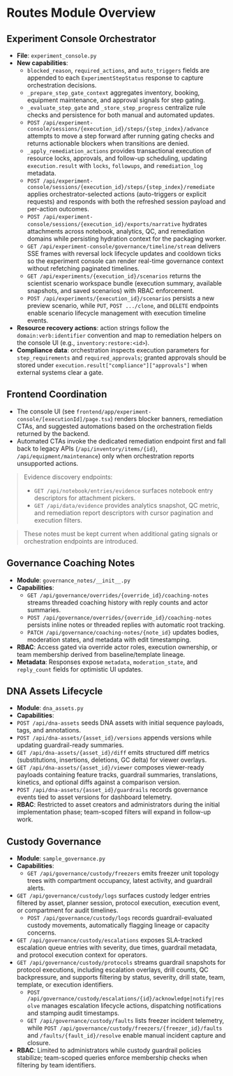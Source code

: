 # Routes Module Overview

## Experiment Console Orchestrator
- **File**: `experiment_console.py`
- **New capabilities**:
  - `blocked_reason`, `required_actions`, and `auto_triggers` fields are appended to each `ExperimentStepStatus` response to capture orchestration decisions.
  - `_prepare_step_gate_context` aggregates inventory, booking, equipment maintenance, and approval signals for step gating.
  - `_evaluate_step_gate` and `_store_step_progress` centralize rule checks and persistence for both manual and automated updates.
  - `POST /api/experiment-console/sessions/{execution_id}/steps/{step_index}/advance` attempts to move a step forward after running gating checks and returns actionable blockers when transitions are denied.
  - `_apply_remediation_actions` provides transactional execution of resource locks, approvals, and follow-up scheduling, updating `execution.result` with `locks`, `followups`, and `remediation_log` metadata.
  - `POST /api/experiment-console/sessions/{execution_id}/steps/{step_index}/remediate` applies orchestrator-selected actions (auto-triggers or explicit requests) and responds with both the refreshed session payload and per-action outcomes.
  - `POST /api/experiment-console/sessions/{execution_id}/exports/narrative` hydrates attachments across notebook, analytics, QC, and remediation domains while persisting hydration context for the packaging worker.
  - `GET /api/experiment-console/governance/timeline/stream` delivers SSE frames with reversal lock lifecycle updates and cooldown ticks so the experiment console can render real-time governance context without refetching paginated timelines.
  - `GET /api/experiments/{execution_id}/scenarios` returns the scientist scenario workspace bundle (execution summary, available snapshots, and saved scenarios) with RBAC enforcement.
  - `POST /api/experiments/{execution_id}/scenarios` persists a new preview scenario, while `PUT`, `POST .../clone`, and `DELETE` endpoints enable scenario lifecycle management with execution timeline events.
- **Resource recovery actions**: action strings follow the `domain:verb:identifier` convention and map to remediation helpers on the console UI (e.g., `inventory:restore:<id>`).
- **Compliance data**: orchestration inspects execution parameters for `step_requirements` and `required_approvals`; granted approvals should be stored under `execution.result["compliance"]["approvals"]` when external systems clear a gate.

## Frontend Coordination
- The console UI (see `frontend/app/experiment-console/[executionId]/page.tsx`) renders blocker banners, remediation CTAs, and suggested automations based on the orchestration fields returned by the backend.
- Automated CTAs invoke the dedicated remediation endpoint first and fall back to legacy APIs (`/api/inventory/items/{id}`, `/api/equipment/maintenance`) only when orchestration reports unsupported actions.

> Evidence discovery endpoints:
> - `GET /api/notebook/entries/evidence` surfaces notebook entry descriptors for attachment pickers.
> - `GET /api/data/evidence` provides analytics snapshot, QC metric, and remediation report descriptors with cursor pagination and execution filters.

> These notes must be kept current when additional gating signals or orchestration endpoints are introduced.

## Governance Coaching Notes
- **Module**: `governance_notes/__init__.py`
- **Capabilities**:
  - `GET /api/governance/overrides/{override_id}/coaching-notes` streams threaded coaching history with reply counts and actor summaries.
  - `POST /api/governance/overrides/{override_id}/coaching-notes` persists inline notes or threaded replies with automatic root tracking.
  - `PATCH /api/governance/coaching-notes/{note_id}` updates bodies, moderation states, and metadata with edit timestamping.
- **RBAC**: Access gated via override actor roles, execution ownership, or team membership derived from baseline/template lineage.
- **Metadata**: Responses expose `metadata`, `moderation_state`, and `reply_count` fields for optimistic UI updates.

## DNA Assets Lifecycle
- **Module**: `dna_assets.py`
- **Capabilities**:
- `POST /api/dna-assets` seeds DNA assets with initial sequence payloads, tags, and annotations.
- `POST /api/dna-assets/{asset_id}/versions` appends versions while updating guardrail-ready summaries.
- `GET /api/dna-assets/{asset_id}/diff` emits structured diff metrics (substitutions, insertions, deletions, GC delta) for viewer overlays.
- `GET /api/dna-assets/{asset_id}/viewer` composes viewer-ready payloads containing feature tracks, guardrail summaries, translations, kinetics, and optional diffs against a comparison version.
- `POST /api/dna-assets/{asset_id}/guardrails` records governance events tied to asset versions for dashboard telemetry.
- **RBAC**: Restricted to asset creators and administrators during the initial implementation phase; team-scoped filters will expand in follow-up work.

## Custody Governance
- **Module**: `sample_governance.py`
- **Capabilities**:
  - `GET /api/governance/custody/freezers` emits freezer unit topology trees with compartment occupancy, latest activity, and guardrail alerts.
- `GET /api/governance/custody/logs` surfaces custody ledger entries filtered by asset, planner session, protocol execution, execution event, or compartment for audit timelines.
  - `POST /api/governance/custody/logs` records guardrail-evaluated custody movements, automatically flagging lineage or capacity concerns.
- `GET /api/governance/custody/escalations` exposes SLA-tracked escalation queue entries with severity, due times, guardrail metadata, and protocol execution context for operators.
- `GET /api/governance/custody/protocols` streams guardrail snapshots for protocol executions, including escalation overlays, drill counts, QC backpressure, and supports filtering by status, severity, drill state, team, template, or execution identifiers.
  - `POST /api/governance/custody/escalations/{id}/acknowledge|notify|resolve` manages escalation lifecycle actions, dispatching notifications and stamping audit timestamps.
  - `GET /api/governance/custody/faults` lists freezer incident telemetry, while `POST /api/governance/custody/freezers/{freezer_id}/faults` and `/faults/{fault_id}/resolve` enable manual incident capture and closure.
- **RBAC**: Limited to administrators while custody guardrail policies stabilize; team-scoped queries enforce membership checks when filtering by team identifiers.
